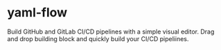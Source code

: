 # yaml-flow
Build GitHub and GitLab CI/CD pipelines with a simple visual editor. Drag and drop building block and quickly build your CI/CD pipeliines.
